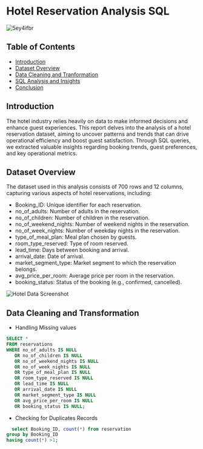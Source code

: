 # Hotel Reservation Analysis SQL

![5ey4ifbr](https://github.com/user-attachments/assets/954d780e-118c-45a1-8d84-99d7d5d80f40)

## Table of Contents
- [Introduction](#Introduction)
- [Dataset Overview](#Dataset-Overview)
- [Data Cleaning and Tranformation](#Data-Cleaning-and-Transformation)
- [SQL Analysis and Insights](#SQL-Analysis-and-Insights)
- [Conclusion](#Conclusion)

## Introduction
The hotel industry relies heavily on data to make informed decisions and enhance guest experiences. 
This report delves into the analysis of a hotel reservation dataset, aiming to uncover patterns and 
trends that can drive operational efficiency and boost guest satisfaction. Through SQL queries, 
we extracted valuable insights regarding booking trends, guest preferences, and key operational metrics.

## Dataset Overview
The dataset used in this analysis consists of 700 rows and 12 columns, capturing various aspects of hotel reservations, including:
- Booking_ID: Unique identifier for each reservation.
- no_of_adults: Number of adults in the reservation.
- no_of_children: Number of children in the reservation.
- no_of_weekend_nights: Number of weekend nights in the reservation.
- no_of_week_nights: Number of weekday nights in the reservation.
- type_of_meal_plan: Meal plan chosen by guests.
- room_type_reserved: Type of room reserved.
- lead_time: Days between booking and arrival.
- arrival_date: Date of arrival.
- market_segment_type: Market segment to which the reservation belongs.
- avg_price_per_room: Average price per room in the reservation.
- booking_status: Status of the booking (e.g., confirmed, cancelled).

![Hotel Data Screenshot](https://github.com/user-attachments/assets/f952676c-8d27-4f9b-9852-6d9a5eb0beac)

## Data Cleaning and Transformation

- Handling Missing values
```sql
SELECT * 
FROM reservations
WHERE no_of_adults IS NULL
   OR no_of_children IS NULL
   OR no_of_weekend_nights IS NULL
   OR no_of_week_nights IS NULL
   OR type_of_meal_plan IS NULL
   OR room_type_reserved IS NULL
   OR lead_time IS NULL
   OR arrival_date IS NULL
   OR market_segment_type IS NULL
   OR avg_price_per_room IS NULL
   OR booking_status IS NULL;
```
- Checking for Duplicates Records
```sql
  select Booking_ID, count(*) from reservation
group by Booking_ID
having count(*) >1;
```
  
